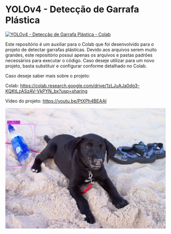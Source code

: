 # YOLOv4 - Detecção de Garrafa Plástica
[![YOLOv4 - Detecção de Garrafa Plástica - Colab](https://colab.research.google.com/assets/colab-badge.svg)](https://colab.research.google.com/drive/1zLJuAJa0dg3-KQKtLzASzAV-VkPYN_bx?usp=sharing)

Este repositório é um auxiliar para o Colab que foi desenvolvido para o projeto de detectar garrafas plásticas.
Devido aos arquivos serem muito grandes, este repositório possui apenas os arquivos e pastas padrões necessários para executar o código. Caso deseje utilizar para um novo projeto, basta substituir e configurar conforme detalhado no Colab.

Caso deseje saber mais sobre o projeto:

Colab: https://colab.research.google.com/drive/1zLJuAJa0dg3-KQKtLzASzAV-VkPYN_bx?usp=sharing

Vídeo do projeto: https://youtu.be/PtXPh4BEAAI


![Deteccao Garrafa Plastica](img/eb6a929172af5a8e.jpg)